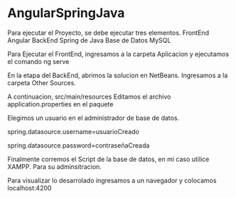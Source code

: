 # AngularSpringJava
Para ejecutar el Proyecto, se debe ejecutar tres elementos.
FrontEnd Angular
BackEnd Spring de Java
Base de Datos MySQL

Para Ejecutar el FrontEnd, ingresamos a la carpeta Aplicacion y ejecutamos el comando 
ng serve

En la etapa del BackEnd, abrimos la solucion en NetBeans.
Ingresamos a la carpeta Other Sources.

A continuacion, src/main/resources
Editamos el archivo application.properties en el paquete <default package>

Elegimos un usuario en el administrador de base de datos.

spring.datasource.username=usuarioCreado

spring.datasource.password=contraseñaCreada

Finalmente corremos el Script de la base de datos, en mi caso utilice XAMPP. Para su adminsitracion.

Para visualizar lo desarrolado ingresamos a un navegador y colocamos localhost:4200
  
